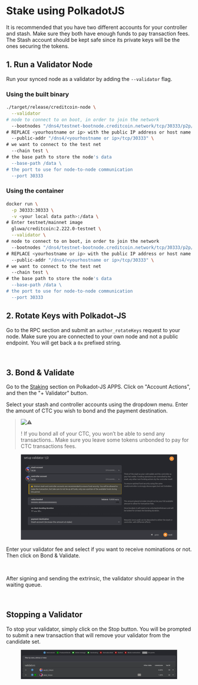 # Stake using PolkadotJS

It is recommended that you have two different accounts for your controller and stash. Make sure they both have enough funds to pay transaction fees. The Stash account should be kept safe since its private keys will be the ones securing the tokens.

## **1. Run a Validator Node**

Run your synced node as a validator by adding the `--validator` flag.

### **Using the built binary**

```bash
./target/release/creditcoin-node \
  --validator
# node to connect to on boot, in order to join the network
  --bootnodes "/dns4/testnet-bootnode.creditcoin.network/tcp/30333/p2p/12D3KooWG3eEuYxo37LvU1g6SSESu4i9TQ8FrZmJcjvdys7eA3cH" "/dns4/testnet-bootnode2.creditcoin.network/tcp/30333/p2p/12D3KooWLq7wCMQS3qVMCNJ2Zm6rYuYh74cM99i9Tm8PMdqJPDzb" "/dns4/testnet-bootnode3.creditcoin.network/tcp/30333/p2p/12D3KooWAKUrvmchoLomoouoN1sKfF9kq8dYtCVFvtPuvqp7wFBS" \
# REPLACE <yourhostname or ip> with the public IP address or host name that your node can be reached at
  --public-addr "/dns4/<yourhostname or ip>/tcp/30333" \
# we want to connect to the test net
  --chain test \
# the base path to store the node's data
  --base-path /data \
# the port to use for node-to-node communication
  --port 30333
```

### **Using the container**

```bash
docker run \
  -p 30333:30333 \
  -v <your local data path>:/data \
# Enter testnet/mainnet image
  gluwa/creditcoin:2.222.0-testnet \
  --validator \
# node to connect to on boot, in order to join the network
  --bootnodes "/dns4/testnet-bootnode.creditcoin.network/tcp/30333/p2p/12D3KooWG3eEuYxo37LvU1g6SSESu4i9TQ8FrZmJcjvdys7eA3cH" "/dns4/testnet-bootnode2.creditcoin.network/tcp/30333/p2p/12D3KooWLq7wCMQS3qVMCNJ2Zm6rYuYh74cM99i9Tm8PMdqJPDzb" "/dns4/testnet-bootnode3.creditcoin.network/tcp/30333/p2p/12D3KooWAKUrvmchoLomoouoN1sKfF9kq8dYtCVFvtPuvqp7wFBS" \
# REPLACE <yourhostname or ip> with the public IP address or host name that your node can be reached at
  --public-addr "/dns4/<yourhostname or ip>/tcp/30333" \
# we want to connect to the test net
  --chain test \
# the base path to store the node's data
  --base-path /data \
# the port to use for node-to-node communication
  --port 30333
```

## **2. Rotate Keys with Polkadot-JS**

Go to the RPC section and submit an `author_rotateKeys` request to your node. Make sure you are connected to your own node and not a public endpoint. You will get back a `0x` prefixed string.

<figure><img src="../.gitbook/assets/image (15).png" alt=""><figcaption></figcaption></figure>

## **3. Bond & Validate**

Go to the [Staking](https://polkadot.js.org/apps/?rpc=wss://rpc.testnet.creditcoin.network/ws#/staking) section on Polkadot-JS APPS. Click on "Account Actions", and then the "+ Validator" button.

Select your stash and controller accounts using the dropdown menu. Enter the amount of CTC you wish to bond and the payment destination.

> ![:warning:](https://pf-emoji-service--cdn.us-east-1.prod.public.atl-paas.net/atlassian/warning\_32.png)
>
> ! If you bond all of your CTC, you won’t be able to send any transactions.. Make sure you leave some tokens unbonded to pay for CTC transactions fees.

<figure><img src="../.gitbook/assets/image (12).png" alt=""><figcaption></figcaption></figure>

Enter your validator fee and select if you want to receive nominations or not. Then click on Bond & Validate.

<figure><img src="../.gitbook/assets/image (4).png" alt=""><figcaption></figcaption></figure>

After signing and sending the extrinsic, the validator should appear in the waiting queue.

<figure><img src="../.gitbook/assets/image (11).png" alt=""><figcaption></figcaption></figure>

## **Stopping a Validator**

To stop your validator, simply click on the Stop button. You will be prompted to submit a new transaction that will remove your validator from the candidate set.

<figure><img src="../.gitbook/assets/image (13).png" alt=""><figcaption></figcaption></figure>

&#x20;
